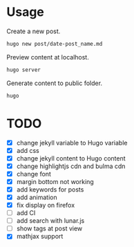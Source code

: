# Usage 

Create a new post.

```sh
hugo new post/date-post_name.md
```

Preview content at localhost.

```sh
hugo server
```

Generate content to public folder.

```sh
hugo
```

# TODO

- [x] change jekyll variable to Hugo variable
- [x] add css
- [x] change jekyll content to Hugo content
- [x] change highlightjs cdn and bulma cdn
- [x] change font
- [x] margin bottom not working
- [x] add keywords for posts
- [x] add animation
- [x] fix display on firefox
- [ ] add CI
- [ ] add search with lunar.js
- [ ] show tags at post view
- [x] mathjax support